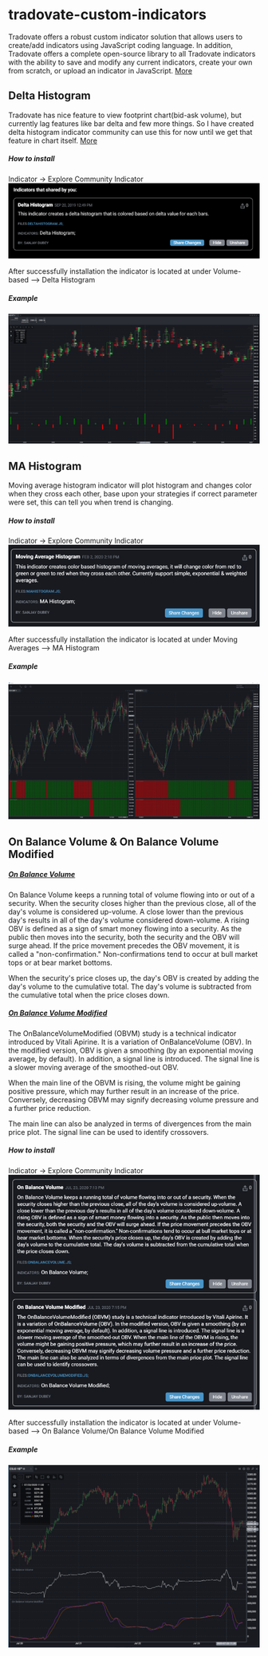 # tradovate-custom-indicators
Tradovate  offers a robust custom indicator solution that allows users to create/add indicators using JavaScript coding language.  In addition, Tradovate offers a complete open-source library to all Tradovate indicators with the ability to save and modify any current indicators, create your own from scratch, or upload an indicator in JavaScript. [More](https://tradovate.zendesk.com/hc/en-us/articles/115011665727-How-do-I-use-custom-indicators-in-Tradovate-)

## Delta Histogram
Tradovate has nice feature to view footprint chart(bid-ask volume), but currently lag features like bar delta and few more things. So I have created delta histogram indicator community can use this for now until we get that feature in chart itself. [More](https://tradovate.zendesk.com/hc/en-us/community/posts/360000855987-Order-Flow-2-0?page=1)

##### How to install
Indicator -> Explore Community Indicator  
![](img/delta_histogram_community_share.png)

After successfully installation the indicator is located at under Volume-based --> Delta Histogram
 
##### Example
![](img/delta_histogram.png)

## MA Histogram
Moving average histogram indicator will plot histogram and changes color when they cross each other, base upon your strategies if correct parameter were set, this can tell you when trend is changing.  

##### How to install
Indicator -> Explore Community Indicator  
![](img/ma_histogram_community_share.png)

After successfully installation the indicator is located at under Moving Averages --> MA Histogram
 
##### Example
![](img/ma_histogram.png)

## On Balance Volume & On Balance Volume Modified
##### [On Balance Volume](https://tlc.thinkorswim.com/center/reference/Tech-Indicators/studies-library/O-Q/OnBalanceVolume)
On Balance Volume keeps a running total of volume flowing into or out of a security. When the security closes higher than the previous close, all of the day's volume is considered up-volume. A close lower than the previous day's results in all of the day's volume considered down-volume. A rising OBV is defined as a sign of smart money flowing into a security. As the public then moves into the security, both the security and the OBV will surge ahead. If the price movement precedes the OBV movement, it is called a "non-confirmation." Non-confirmations tend to occur at bull market tops or at bear market bottoms.

When the security's price closes up, the day's OBV is created by adding the day's volume to the cumulative total. The day's volume is subtracted from the cumulative total when the price closes down.

##### [On Balance Volume Modified](https://tlc.thinkorswim.com/center/reference/Tech-Indicators/studies-library/O-Q/OnBalanceVolumeModified)
The OnBalanceVolumeModified (OBVM) study is a technical indicator introduced by Vitali Apirine. It is a variation of OnBalanceVolume (OBV). In the modified version, OBV is given a smoothing (by an exponential moving average, by default). In addition, a signal line is introduced. The signal line is a slower moving average of the smoothed-out OBV.  

When the main line of the OBVM is rising, the volume might be gaining positive pressure, which may further result in an increase of the price. Conversely, decreasing OBVM may signify decreasing volume pressure and a further price reduction. 

The main line can also be analyzed in terms of divergences from the main price plot. The signal line can be used to identify crossovers.

##### How to install
Indicator -> Explore Community Indicator  
![](img/on_balance_volume_community_share.png)

After successfully installation the indicator is located at under Volume-based --> On Balance Volume/On Balance Volume Modified

##### Example
![](img/on_balance_volume.png)